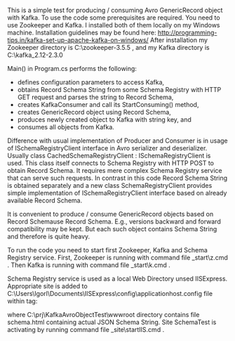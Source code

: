 This is a simple test for producing / consuming Avro GenericRecord object with Kafka.
To use the code some prerequisites are required.
You need to use Zookeeper and Kafka.
I installed both of them locally on my Windows machine.
Installation guidelines may be found here: http://programming-tips.in/kafka-set-up-apache-kafka-on-windows/
After installation my 
Zookeeper directory is C:\zookeeper-3.5.5 , and my 
Kafka directory is C:\kafka_2.12-2.3.0

Main() in Program.cs performs the following:

- defines configuration parameters to access Kafka,
- obtains Record Schema String from some Schema Registry with HTTP GET request and parses the string to Record Schema,
- creates KafkaConsumer and call its StartConsuming() method,
- creates GenericRecord object using Record Schema,
- produces newly created object to Kafka with string key, and
- consumes all objects from Kafka.

Difference with usual implementation of Producer and Consumer is in usage of ISchemaRegistryClient interface 
in Avro serializer and deserializer.
Usually class CachedSchemaRegistryClient : ISchemaRegistryClient is used.
This class itself connects to Schema Registry with HTTP POST to obtain Record Schema.
It requires mere complex Schema Registry service that can serve such requests.
In contrast in this code Record Schema String is obtained separately and 
a new class SchemaRegistryClient provides simple implementation of ISchemaRegistryClient interface
based on already available Record Schema.

It is convenient to produce / consume GenericRecord objects based on Record Schemause Record Schema.
E.g., versions backward and forward compatibility may be kept.
But each such object contains Schema String and therefore is quite heavy.

To run the code you need to start first Zookeeper, Kafka and Schema Registry service.
First, Zookeeper is running with command file _start\z.cmd .
Then Kafka is running with command file _start\k.cmd .

Schema Registry service is used as a local Web Directory unsed IISExpress.
Appropriate site is added to C:\Users\Igorl\Documents\IISExpress\config\applicationhost.config file
within <sites> tag:

<site name="SchemaTest" id="19">
	<application path="/" applicationPool="Clr4IntegratedAppPool">
		<virtualDirectory path="/" physicalPath="C:\prj\KafkaAvroObjectTest\wwwroot" />				
	</application>
	<bindings>
		<binding protocol="http" bindingInformation=":9797:localhost" />
	</bindings>
</site>

where C:\prj\KafkaAvroObjectTest\wwwroot directory contains file schema.html containing actual JSON Schema String.
Site SchemaTest is activating by running command file _site\startIIS.cmd .





